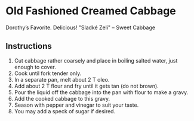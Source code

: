 # Old Fashioned Creamed Cabbage

Dorothy’s Favorite. Delicious! "Sladké Zelí" – Sweet Cabbage

## Instructions

1. Cut cabbage rather coarsely and place in boiling salted water, just enough to cover.
2. Cook until fork tender only.
3. In a separate pan, melt about 2 T oleo.
4. Add about 2 T flour and fry until it gets tan (do not brown).
5. Pour the liquid off the cabbage into the pan with flour to make a gravy.
6. Add the cooked cabbage to this gravy.
7. Season with pepper and vinegar to suit your taste.
8. You may add a speck of sugar if desired.
